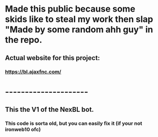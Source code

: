 # Made this public because some skids like to steal my work then slap "Made by some random ahh guy" in the repo.


## Actual website for this project:
### https://bl.ajaxfnc.com/

# ---------------------

## This the V1 of the NexBL bot.
### This code is sorta old, but you can easily fix it (if your not ironweb10 ofc)


